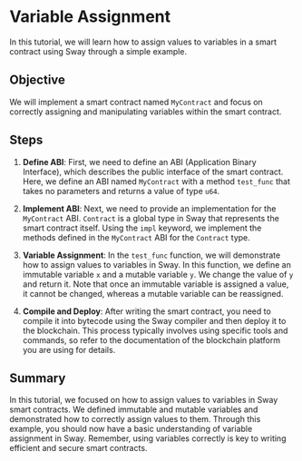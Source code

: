 # Variable Assignment

In this tutorial, we will learn how to assign values to variables in a smart contract using Sway through a simple example.

## Objective

We will implement a smart contract named `MyContract` and focus on correctly assigning and manipulating variables within the smart contract.

## Steps

1. **Define ABI**:
   First, we need to define an ABI (Application Binary Interface), which describes the public interface of the smart contract.
   Here, we define an ABI named `MyContract` with a method `test_func` that takes no parameters and returns a value of type `u64`.
2. **Implement ABI**:
   Next, we need to provide an implementation for the `MyContract` ABI.
   `Contract` is a global type in Sway that represents the smart contract itself. Using the `impl` keyword, we implement the methods defined in the `MyContract` ABI for the `Contract` type.

3. **Variable Assignment**:
   In the `test_func` function, we will demonstrate how to assign values to variables in Sway.
   In this function, we define an immutable variable `x` and a mutable variable `y`. We change the value of `y` and return it. Note that once an immutable variable is assigned a value, it cannot be changed, whereas a mutable variable can be reassigned.

4. **Compile and Deploy**:
   After writing the smart contract, you need to compile it into bytecode using the Sway compiler and then deploy it to the blockchain. This process typically involves using specific tools and commands, so refer to the documentation of the blockchain platform you are using for details.

## Summary

In this tutorial, we focused on how to assign values to variables in Sway smart contracts. We defined immutable and mutable variables and demonstrated how to correctly assign values to them. Through this example, you should now have a basic understanding of variable assignment in Sway. Remember, using variables correctly is key to writing efficient and secure smart contracts.
